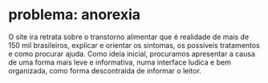 # problema: anorexia
O site ira retrata sobre o transtorno alimentar que é realidade de mais de 150 mil brasileiros, explicar e orientar os sintomas, os possiveis tratamentos e como procurar ajuda.
Como ideia inicial, procuramos apresentar a causa de uma forma mais leve e informativa, numa interface ludica e bem organizada, como forma descontraida de informar o leitor.
